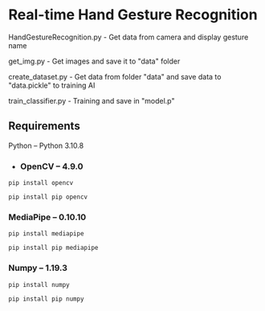 # **Real-time Hand Gesture Recognition**


HandGestureRecognition.py - Get data from camera and display gesture name<p>
get_img.py - Get images and save it to "data" folder<p>
create_dataset.py - Get data from folder "data" and save data to "data.pickle" to training AI<p>
train_classifier.py - Training and save in "model.p"<p>

## **Requirements**
Python – Python 3.10.8<p>

* ### OpenCV – 4.9.0
```
pip install opencv
```
```
pip install pip opencv
```
### MediaPipe – 0.10.10
```
pip install mediapipe
```
```
pip install pip mediapipe
```
### Numpy – 1.19.3
```
pip install numpy
```
```
pip install pip numpy
```

